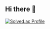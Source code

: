 ## Hi there 👋

[![Solved.ac Profile](http://mazassumnida.wtf/api/v2/generate_badge?boj=dorineerestart)](https://solved.ac/dorineerestart/)

<!--
**SHEWANTSME/SHEWANTSME** is a ✨ _special_ ✨ repository because its `README.md` (this file) appears on your GitHub profile.

Here are some ideas to get you started:

- 🔭 I’m currently working on ...
- 🌱 I’m currently learning ...
- 👯 I’m looking to collaborate on ...
- 🤔 I’m looking for help with ...
- 💬 Ask me about ...
- 📫 How to reach me: ...
- 😄 Pronouns: ...
- ⚡ Fun fact: ...
-->

